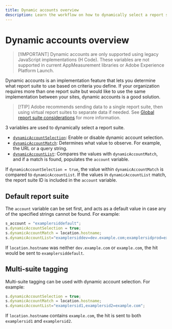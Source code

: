 ```yaml
---
title: Dynamic accounts overview
description: Learn the workflow on how to dynamically select a report suite using H Code.
---
```


# Dynamic accounts overview

>[!IMPORTANT] Dynamic accounts are only supported using legacy JavaScript implementations (H Code). These variables are not supported in current AppMeasurement libraries or Adobe Experience Platform Launch.

Dynamic accounts is an implementation feature that lets you determine what report suite to use based on criteria you define. If your organization requires more than one report suite but would like to use the same implementation between your sites, dynamic accounts is a good solution.

>[!TIP] Adobe recommends sending data to a single report suite, then using virtual report suites to separate data if needed. See [Global report suite considerations](../../../prepare/global-rs.md) for more information.

3 variables are used to dynamically select a report suite.

* [`dynamicAccountSelection`](dynamicaccountselection.md): Enable or disable dynamic account selection.
* [`dynamicAccountMatch`](dynamicaccountmatch.md): Determines what value to observe. For example, the URL or a query string.
* [`dynamicAccountList`](dynamicaccountlist.md): Compares the values with `dynamicAccountMatch`, and if a match is found, populates the `account` variable.

If `dynamicAccountSelection = true`, the value within `dynamicAccountMatch` is compared to `dynamicAccountList`. If the values in `dynamicAccountList` match, the report suite ID is included in the `account` variable.

## Default report suite

The `account` variable can be set first, and acts as a default value in case any of the specified strings cannot be found. For example:

```javascript
s_account = "examplersiddefault";
s.dynamicAccountSelection = true;
s.dynamicAccountMatch = location.hostname;
s.dynamicAccountList="examplersiddev=dev.example.com;examplersidprod=example.com";
```

If `location.hostname` was neither `dev.example.com` or `example.com`, the hit would be sent to `examplersiddefault`.

## Multi-suite tagging

Multi-suite tagging can be used with dynamic account selection. For example:

```js
s.dynamicAccountSelection = true;
s.dynamicAccountMatch = location.hostname;
s.dynamicAccountList="examplersid1,examplersid2=example.com";
```

If `location.hostname` contains `example.com`, the hit is sent to both `examplersid1` and `examplersid2`.
